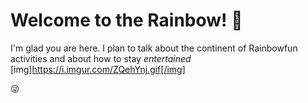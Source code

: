 # Welcome to the Rainbow! 🌈

I'm glad you are here. I plan to talk about the continent of Rainbowfun activities and about how to stay 
*entertained*
[img]https://i.imgur.com/ZQehYnj.gif[/img] 

😜
